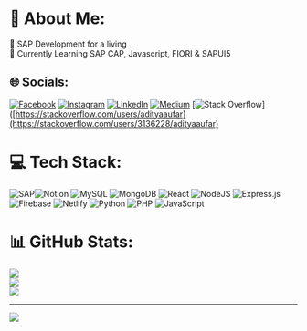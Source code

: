 # 💫 About Me:
🔭 SAP Development for a living<br>🌱 Currently Learning SAP CAP, Javascript, FIORI & SAPUI5


## 🌐 Socials:
[![Facebook](https://img.shields.io/badge/Facebook-%231877F2.svg?logo=Facebook&logoColor=white)](https://facebook.com/https://www.facebook.com/adityaaufar25) [![Instagram](https://img.shields.io/badge/Instagram-%23E4405F.svg?logo=Instagram&logoColor=white)](https://instagram.com/https://www.instagram.com/adityaaufar/) [![LinkedIn](https://img.shields.io/badge/LinkedIn-%230077B5.svg?logo=linkedin&logoColor=white)](https://linkedin.com/in/linkedin.com/in/adityaaufar/) [![Medium](https://img.shields.io/badge/Medium-12100E?logo=medium&logoColor=white)](https://medium.com/@https://medium.com/@adityaaufar) [![Stack Overflow](https://img.shields.io/badge/-Stackoverflow-FE7A16?logo=stack-overflow&logoColor=white)]([https://stackoverflow.com/users/adityaaufar](https://stackoverflow.com/users/3136228/adityaaufar)

# 💻 Tech Stack:
![SAP](https://img.shields.io/badge/SAP-ABAP-blue?style=for-the-badge&logo=sap)![Notion](https://img.shields.io/badge/Notion-%23000000.svg?style=for-the-badge&logo=notion&logoColor=white) ![MySQL](https://img.shields.io/badge/mysql-%2300f.svg?style=for-the-badge&logo=mysql&logoColor=white) ![MongoDB](https://img.shields.io/badge/MongoDB-%234ea94b.svg?style=for-the-badge&logo=mongodb&logoColor=white) ![React](https://img.shields.io/badge/react-%2320232a.svg?style=for-the-badge&logo=react&logoColor=%2361DAFB) ![NodeJS](https://img.shields.io/badge/node.js-6DA55F?style=for-the-badge&logo=node.js&logoColor=white) ![Express.js](https://img.shields.io/badge/express.js-%23404d59.svg?style=for-the-badge&logo=express&logoColor=%2361DAFB) ![Firebase](https://img.shields.io/badge/firebase-%23039BE5.svg?style=for-the-badge&logo=firebase) ![Netlify](https://img.shields.io/badge/netlify-%23000000.svg?style=for-the-badge&logo=netlify&logoColor=#00C7B7) ![Python](https://img.shields.io/badge/python-3670A0?style=for-the-badge&logo=python&logoColor=ffdd54) ![PHP](https://img.shields.io/badge/php-%23777BB4.svg?style=for-the-badge&logo=php&logoColor=white) ![JavaScript](https://img.shields.io/badge/javascript-%23323330.svg?style=for-the-badge&logo=javascript&logoColor=%23F7DF1E)
# 📊 GitHub Stats:
![](https://github-readme-stats.vercel.app/api?username=aufaraditya&theme=dark&hide_border=false&include_all_commits=true&count_private=true)<br/>
![](https://github-readme-streak-stats.herokuapp.com/?user=aufaraditya&theme=dark&hide_border=false)<br/>
![](https://github-readme-stats.vercel.app/api/top-langs/?username=aufaraditya&theme=dark&hide_border=false&include_all_commits=true&count_private=true&layout=compact)


---
[![](https://visitcount.itsvg.in/api?id=aufaraditya&icon=0&color=12)](https://visitcount.itsvg.in)

<!-- Proudly created with GPRM ( https://gprm.itsvg.in ) -->
